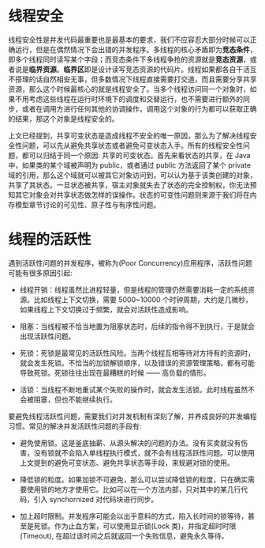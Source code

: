 # 线程安全

线程安全性是并发代码最重要也是最基本的要求，我们不应容忍大部分时候可以正确运行，但是在偶然情况下会出错的并发程序。多线程的核心矛盾即为**竞态条件**，即多个线程同时读写某个字段；而竞态条件下多线程争抢的资源就是**竞态资源**，或者说是**临界资源**。**临界区**即是设计读写竞态资源的代码片。线程如果都各自干活互不搭理的话自然相安无事，但多数情况下线程直接需要打交道，而且需要分享共享资源，那么这个时候最核心的就是线程安全了。当多个线程访问同一个对象时，如果不用考虑这些线程在运行时环境下的调度和交替运行，也不需要进行额外的同步，或者在调用方进行任何其他的协调操作，调用这个对象的行为都可以获取正确的结果，那这个对象是线程安全的。

上文已经提到，共享可变状态是造成线程不安全的唯一原因，那么为了解决线程安全性问题，可以先从避免共享状态或者避免可变状态入手。所有的线程安全性问题，都可以归结于同一个原因: 共享的可变状态。首先来看状态的共享，在 Java 中，如果类的某个域被声明为 public，或者通过 public 方法返回了某个 private 域的引用，那么这个域就可以被其它对象访问到，可以认为基于该类创建的对象，共享了其状态。一旦状态被共享，宿主对象就失去了状态的完全控制权，你无法预知其它对象会对共享状态做怎样的误操作。状态的可变性问题则来源于我们将在内存模型章节讨论的可见性、原子性与有序性问题。

# 线程的活跃性

遇到活跃性问题的并发程序，被称为(Poor Concurrency)应用程序，活跃性问题可能有很多原因引起:

- 线程开销：线程虽然比进程轻量，但是线程的管理仍然需要消耗一定的系统资源。比如线程上下文切换，需要 5000~10000 个时钟周期，大约是几微秒，如果线程上下文切换过于频繁，就会对活跃性造成影响。

- 阻塞：当线程被不恰当地置为阻塞状态时，后续的指令得不到执行，于是就会出现活跃性问题。

- 死锁：死锁是最常见的活跃性风险。当两个线程互相等待对方持有的资源时，就会发生死锁。不恰当的加锁解锁顺序，以及错误的资源管理策略，都有可能导致死锁。死锁往往出现在最糟糕的时候 —— 高负载的情形。

- 活锁：当线程不断地重试某个失败的操作时，就会发生活锁。此时线程虽然不会被阻塞，但也不能继续执行。

要避免线程活跃性问题，需要我们对并发机制有深刻了解，并养成良好的并发编程习惯。常见的解决并发活跃性问题的手段有:

- 避免使用锁。这是釜底抽薪、从源头解决的问题的办法。没有买卖就没有伤害，没有锁就不会陷入单线程执行模式，就不会有线程活跃性问题。可以使用上文提到的避免可变状态、避免共享状态等手段，来规避对锁的使用。

- 降低锁的粒度。如果加锁不可避免，那么可以尝试降低锁的粒度，只在确实需要使用锁的地方才使用它。比如可以在一个方法内部，只对其中的某几行代码，引入 synchornized 对代码块进行同步。

- 加上超时限制。并发程序可能会以出乎意料的方式，陷入长时间的锁等待，甚至是死锁。作为止血方案，可以使用显示锁(Lock 类)，并指定超时时限(Timeout), 在超过该时间之后就返回一个失败信息，避免永久等待。
